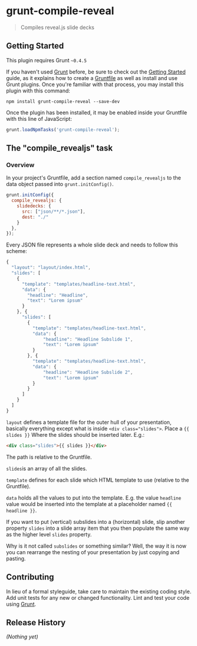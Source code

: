 # grunt-compile-reveal

> Compiles reveal.js slide decks

## Getting Started
This plugin requires Grunt `~0.4.5`

If you haven't used [Grunt](http://gruntjs.com/) before, be sure to check out the [Getting Started](http://gruntjs.com/getting-started) guide, as it explains how to create a [Gruntfile](http://gruntjs.com/sample-gruntfile) as well as install and use Grunt plugins. Once you're familiar with that process, you may install this plugin with this command:

```shell
npm install grunt-compile-reveal --save-dev
```

Once the plugin has been installed, it may be enabled inside your Gruntfile with this line of JavaScript:

```js
grunt.loadNpmTasks('grunt-compile-reveal');
```

## The "compile_revealjs" task

### Overview
In your project's Gruntfile, add a section named `compile_revealjs` to the data object passed into `grunt.initConfig()`.

```js
grunt.initConfig({
  compile_revealjs: {
    slidedecks: {
      src: ["json/**/*.json"],
      dest: "./"
    }
  },
});
```

Every JSON file represents a whole slide deck and needs to follow this scheme:

```js
{
  "layout": "layout/index.html",
  "slides": [
    {
      "template": "templates/headline-text.html",
      "data": {
        "headline": "Headline",
        "text": "Lorem ipsum"
      }
    }, {
      "slides": [
        {
          "template": "templates/headline-text.html",
          "data": {
              "headline": "Headline Subslide 1",
              "text": "Lorem ipsum"
          }
        }, {
          "template": "templates/headline-text.html",
          "data": {
              "headline": "Headline Subslide 2",
              "text": "Lorem ipsum"
          }
        }
      ]
    }
  ]
}
```

```layout``` defines a template file for the outer hull of your presentation, basically everything except what is inside ```<div class="slides">```. Place a ```{{ slides }}``` Where the slides should be inserted later. E.g.:

 ```html
 <div class="slides">{{ slides }}</div>
 ```

The path is relative to the Gruntfile.

```slides```is an array of all the slides.

```template``` defines for each slide which HTML template to use (relative to the Gruntfile).

```data``` holds all the values to put into the template. E.g. the value ```headline``` value would be inserted into the template at a placeholder named ```{{ headline }}```.

If you want to put (vertical) subslides into a (horizontal) slide, slip another property ```slides``` into a slide array item that you then populate the same way as the higher level ```slides``` property.

Why is it not called ```subslides``` or something similar? Well, the way it is now you can rearrange the nesting of your presentation by just copying and pasting.

## Contributing
In lieu of a formal styleguide, take care to maintain the existing coding style. Add unit tests for any new or changed functionality. Lint and test your code using [Grunt](http://gruntjs.com/).

## Release History
_(Nothing yet)_
